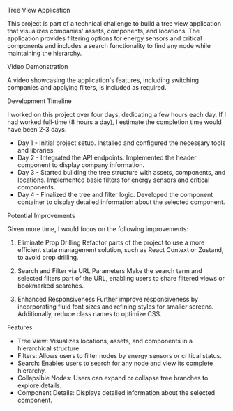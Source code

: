 Tree View Application

This project is part of a technical challenge to build a tree view application that visualizes companies' assets, components, and locations. The application provides filtering options for energy sensors and critical components and includes a search functionality to find any node while maintaining the hierarchy.

Video Demonstration

A video showcasing the application's features, including switching companies and applying filters, is included as required.

Development Timeline

I worked on this project over four days, dedicating a few hours each day. If I had worked full-time (8 hours a day), I estimate the completion time would have been 2-3 days.

- Day 1 -
  Initial project setup.
  Installed and configured the necessary tools and libraries.
- Day 2 -
  Integrated the API endpoints.
  Implemented the header component to display company information.
- Day 3 -
  Started building the tree structure with assets, components, and locations.
  Implemented basic filters for energy sensors and critical components.
- Day 4 -
  Finalized the tree and filter logic.
  Developed the component container to display detailed information about the selected component.

Potential Improvements

Given more time, I would focus on the following improvements:

1. Eliminate Prop Drilling
   Refactor parts of the project to use a more efficient state management solution, such as React Context or Zustand, to avoid prop drilling.

2. Search and Filter via URL Parameters
   Make the search term and selected filters part of the URL, enabling users to share filtered views or bookmarked searches.

3. Enhanced Responsiveness
   Further improve responsiveness by incorporating fluid font sizes and refining styles for smaller screens. Additionally, reduce class names to optimize CSS.

Features

- Tree View: Visualizes locations, assets, and components in a hierarchical structure.
- Filters: Allows users to filter nodes by energy sensors or critical status.
- Search: Enables users to search for any node and view its complete hierarchy.
- Collapsible Nodes: Users can expand or collapse tree branches to explore details.
- Component Details: Displays detailed information about the selected component.
